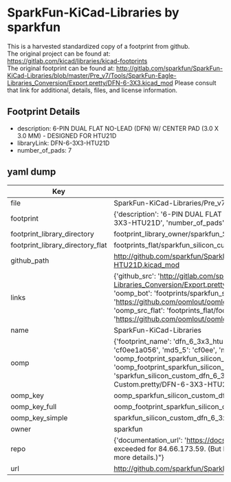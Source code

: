 # SparkFun-KiCad-Libraries by sparkfun  
This is a harvested standardized copy of a footprint from github.  
The original project can be found at:  
https://gitlab.com/kicad/libraries/kicad-footprints  
The original footprint can be found at:
http://gitlab.com/sparkfun/SparkFun-KiCad-Libraries/blob/master/Pre_v7/Tools/SparkFun-Eagle-Libraries_Conversion/Export.pretty/DFN-6-3X3.kicad_mod
Please consult that link for additional, details, files, and license information.  
## Footprint Details
* description: 6-PIN DUAL FLAT NO-LEAD (DFN) W/ CENTER PAD (3.0 X 3.0 MM) - DESIGNED FOR HTU21D  
* libraryLink: DFN-6-3X3-HTU21D  
* number_of_pads: 7  
## yaml dump  
| Key | Value |  
| --- | --- |  
| file | SparkFun-KiCad-Libraries/Pre_v7/Footprints/Silicon-Custom.pretty/DFN-6-3X3-HTU21D.kicad_mod |  
| footprint | {'description': '6-PIN DUAL FLAT NO-LEAD (DFN) W/ CENTER PAD (3.0 X 3.0 MM) - DESIGNED FOR HTU21D', 'libraryLink': 'DFN-6-3X3-HTU21D', 'number_of_pads': 7} |  
| footprint_library_directory | footprint_library_owner/sparkfun_SparkFun-KiCad-Libraries |  
| footprint_library_directory_flat | footprints_flat/sparkfun_silicon_custom_dfn_6_3x3_htu21d/working |  
| github_path | http://github.com/sparkfun/SparkFun-KiCad-Libraries/blob/master/Pre_v7/Footprints/Silicon-Custom.pretty/DFN-6-3X3-HTU21D.kicad_mod |  
| links | {'github_src': 'http://gitlab.com/sparkfun/SparkFun-KiCad-Libraries/blob/master/Pre_v7/Tools/SparkFun-Eagle-Libraries_Conversion/Export.pretty/DFN-6-3X3.kicad_mod', 'github_src_repo': 'https://gitlab.com/kicad/libraries/kicad-footprints', 'oomp_bot': 'footprints/sparkfun_silicon_custom_dfn_6_3x3_htu21d/working', 'oomp_bot_github': 'https://github.com/oomlout/oomlout_oomp_footprint_bot/tree/main/footprints/sparkfun_silicon_custom_dfn_6_3x3_htu21d/working', 'oomp_src_flat': 'footprints_flat/footprints_flat/sparkfun_silicon_custom_dfn_6_3x3_htu21d/working', 'oomp_src_flat_github': 'https://github.com/oomlout/oomlout_oomp_footprint_src/tree/main/footprints_flat/sparkfun_silicon_custom_dfn_6_3x3_htu21d/working'} |  
| name | SparkFun-KiCad-Libraries |  
| oomp | {'footprint_name': 'dfn_6_3x3_htu21d', 'library_name': 'silicon_custom', 'md5': 'cf0ee1a056677dc7e7429bf4e0f1f8ea', 'md5_10': 'cf0ee1a056', 'md5_5': 'cf0ee', 'md5_6': 'cf0ee1', 'oomp_key': 'oomp_sparkfun_silicon_custom_dfn_6_3x3_htu21d', 'oomp_key_extra': 'oomp_footprint_sparkfun_silicon_custom_dfn_6_3x3_htu21d', 'oomp_key_full': 'oomp_footprint_sparkfun_silicon_custom_dfn_6_3x3_htu21d_cf0ee1', 'oomp_key_simple': 'sparkfun_silicon_custom_dfn_6_3x3_htu21d', 'original_filename': 'SparkFun-KiCad-Libraries/Pre_v7/Footprints/Silicon-Custom.pretty/DFN-6-3X3-HTU21D.kicad_mod', 'owner_name': 'sparkfun'} |  
| oomp_key | oomp_sparkfun_silicon_custom_dfn_6_3x3_htu21d |  
| oomp_key_full | oomp_footprint_sparkfun_silicon_custom_dfn_6_3x3_htu21d |  
| oomp_key_simple | sparkfun_silicon_custom_dfn_6_3x3_htu21d |  
| owner | sparkfun |  
| repo | {'documentation_url': 'https://docs.github.com/rest/overview/resources-in-the-rest-api#rate-limiting', 'message': "API rate limit exceeded for 84.66.173.59. (But here's the good news: Authenticated requests get a higher rate limit. Check out the documentation for more details.)"} |  
| url | http://github.com/sparkfun/SparkFun-KiCad-Libraries |  

